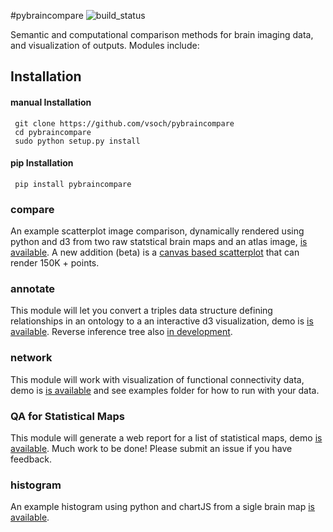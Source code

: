 #pybraincompare
![build_status](https://travis-ci.org/vsoch/pybraincompare.svg?branch=master)

Semantic and computational comparison methods for brain imaging data, and visualization of outputs. Modules include:

## Installation

#### manual Installation

     git clone https://github.com/vsoch/pybraincompare
     cd pybraincompare
     sudo python setup.py install

#### pip Installation

     pip install pybraincompare


### compare
An example scatterplot image comparison, dynamically rendered using python and d3 from two raw statstical brain maps and an atlas image, [is available](http://vbmis.com/bmi/share/neurovault/scatter_atlas.html). A new addition (beta) is a [canvas based scatterplot](http://vbmis.com/bmi/project/brainatlas) that can render 150K + points.

### annotate
This module will let you convert a triples data structure defining relationships in an ontology to a an interactive d3 visualization, demo is [is available](http://vbmis.com/bmi/share/neurovault/ontology_tree.html). Reverse inference tree also [in development](http://vbmis.com/bmi/share/neurovault/reverse_inference.html).

### network
This module will work with visualization of functional connectivity data, demo is [is available](http://vbmis.com/bmi/share/neurovault/connectogram.html) and see examples folder for how to run with your data.

### QA for Statistical Maps 
This module will generate a web report for a list of statistical maps, demo [is available](http://www.vbmis.com/bmi/project/qa/index.html). Much work to be done! Please submit an issue if you have feedback.

### histogram
An example histogram using python and chartJS from a sigle brain map [is available](http://vbmis.com/bmi/share/neurovault/histogram.html).

